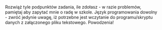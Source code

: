 Rozwiąż tyle podpunktów zadania, ile zdołasz - w razie problemów, pamiętaj aby zapytać mnie o radę w szkole. Język programowania dowolny - zwróć jedynie uwagę, iż potrzebne jest wczytanie do programu/skryptu danych z załączonego pliku tekstowego. Powodzenia!
